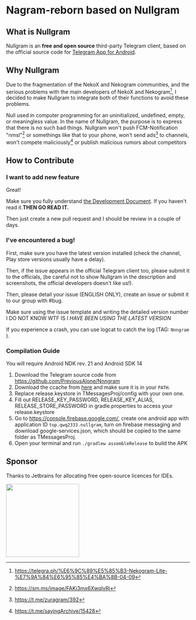 # Nagram-reborn based on Nullgram

## What is Nullgram

Nullgram is an **free and open source** third-party Telegram client, based on the official source code for [Telegram App for Android](https://play.google.com/store/apps/details?id=org.telegram.messenger).

## Why Nullgram

Due to the fragmentation of the NekoX and Nekogram communities, and the serious problems with the main developers of NekoX and Nekogram[^1], I decided to make Nullgram to integrate both of their functions to avoid these problems.

Null used in computer programming for an uninitialized, undefined, empty, or meaningless value.
In the name of Nullgram, the purpose is to express that there is no such bad things. Nullgram won't push FCM-Notification "nmsl"[^2] or somethings like that to your phone, won't send ads[^4] to channels, won't compete maliciously[^5] or publish malicious rumors about competitors

## How to Contribute

### I want to add new feature

Great!

Make sure you fully understand [the Development Document](./docs/CONTRIBUTING.md).
If you haven't read it.**THEN GO READ IT.**

Then just create a new pull request and I should be review in a couple of days.

### I've encountered a bug!

First, make sure you have the latest version installed (check the channel, Play store versions usually have a delay).

Then, if the issue appears in the official Telegram client too, please submit it to the officials, (be careful not to show Nullgram in the description and screenshots, the official developers doesn't like us!).

Then, please detail your issue (ENGLISH ONLY), create an issue or submit it to our group with #bug.

Make sure using the issue template and writing the detailed version number I DO NOT KNOW WTF IS _I HAVE BEEN USING THE LATEST VERSION_

If you experience a crash, you can use logcat to catch the log (TAG: `Nnngram` ).

### Compilation Guide

You will require Android NDK rev. 21 and Android SDK 14

1. Download the Telegram source code from https://github.com/PreviousAlone/Nnngram
2. Download the ccache from [here](https://ccache.dev/) and make sure it is in your `PATH`.
3. Replace release.keystore in TMessagesProj/config with your own one.
4. Fill out RELEASE_KEY_PASSWORD, RELEASE_KEY_ALIAS, RELEASE_STORE_PASSWORD in gradle.properties to access your release.keystore
5.  Go to https://console.firebase.google.com/, create one android app with application ID `top.qwq2333.nullgram`, turn on firebase messaging and download google-services.json, 
    which should be copied to the same folder as TMessagesProj.
6. Open your terminal and run `./gradlew assembleRelease` to build the APK

## Sponsor

Thanks to Jetbrains for allocating free open-source licences for IDEs.

[<img src="docs/jetbrains-variant-3.png" width="200"/>](https://jb.gg/OpenSource)


[^1]: https://telegra.ph/%E6%9C%89%E5%85%B3-Nekogram-Lite-%E7%9A%84%E6%95%85%E4%BA%8B-04-09

[^2]: https://sm.ms/image/FAKi3mx6XwqlvRj

[^3]: https://t.me/NekogramX/418

[^4]: https://t.me/zuragram/392

[^5]: https://t.me/sayingArchive/15428
